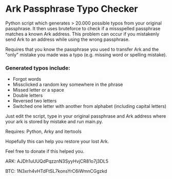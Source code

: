 # Ark Passphrase Typo Checker
Python script which generates > 20.000 possible typos from your original passphrase. It then uses bruteforce to check if a missspelled passphrase matches a known Ark address. This problem can occur if you mistakenly send Ark to an address while using the wrong passphrase.

Requires that you know the passphrase you used to transfer Ark and the "only" mistake you made was a typo (e.g. missing word or spelling mistake).

### Generated typos include:

* Forgot words
* Missclicked a random key somewhere in the phrase
* Missed letter or a space
* Double letters
* Reversed two letters
* Switched one letter with another from alphabet (including capital letters)

Just edit the script, type in your original passphrase and Ark address where your ark is stored by mistake and run main.py. 

Requires: Python, Arky and itertools

Hopefully this can help you restore your lost Ark.

Feel free to donate if this helped you.

ARK: AJDh1uUUQdPqzznN3SyyHvjCR81o7j3DL5

BTC: 1N3xrh4vHTdFtSL7konsYrC6iWmnCGgzkd
